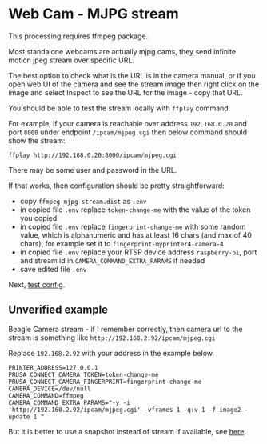 # Web Cam - MJPG stream

This processing requires ffmpeg package.

Most standalone webcams are actually mjpg cams, they send infinite motion jpeg stream
over specific URL.

The best option to check what is the URL is in the camera manual, or if you
open web UI of the camera and see the stream image then right click on the image
and select Inspect to see the URL for the image - copy that URL.

You should be able to test the stream locally with `ffplay` command.

For example, if your camera is reachable over address `192.168.0.20` and port `8000`
under endpoint `/ipcam/mjpeg.cgi` then below command should show the stream:

```shell
ffplay http://192.168.0.20:8000/ipcam/mjpeg.cgi

```

There may be some user and password in the URL.

If that works, then configuration should be pretty straightforward:

- copy `ffmpeg-mjpg-stream.dist` as `.env`
- in copied file `.env` replace `token-change-me` with the value
  of the token you copied
- in copied file `.env` replace `fingerprint-change-me`
  with some random value, which is alphanumeric and has at least 16 chars
  (and max of 40 chars), for example set it to `fingerprint-myprinter4-camera-4`
- in copied file `.env` replace your RTSP device address `raspberry-pi`,
  port and stream id in `CAMERA_COMMAND_EXTRA_PARAMS` if needed
- save edited file `.env`

Next, [test config](./test.config.md).

## Unverified example

Beagle Camera stream - if I remember correctly, then camera url to the stream
is something like `http://192.168.2.92/ipcam/mjpeg.cgi`

Replace `192.168.2.92` with your address in the example below.

<!-- markdownlint-disable line_length -->
```shell
PRINTER_ADDRESS=127.0.0.1
PRUSA_CONNECT_CAMERA_TOKEN=token-change-me
PRUSA_CONNECT_CAMERA_FINGERPRINT=fingerprint-change-me
CAMERA_DEVICE=/dev/null
CAMERA_COMMAND=ffmpeg
CAMERA_COMMAND_EXTRA_PARAMS="-y -i 'http://192.168.2.92/ipcam/mjpeg.cgi' -vframes 1 -q:v 1 -f image2 -update 1 "
```
<!-- markdownlint-enable line_length -->

But it is better to use a snapshot instead of stream if available,
see [here](./config.for.camera.snapshot.md#beagle-camera).
